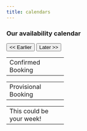 ```yaml
---
title: calendars
---
```

### Our availability calendar
<button class="button calendar" onclick="prev()"><< Earlier</button>
<button class="button calendar" onclick="next()">Later >></button>
<div class="grid">
    <div id="calendar0" class="size-1-3"></div>
    <div id="calendar1" class="size-1-3"></div>
    <div id="calendar2" class="size-1-3"></div>
</div>
<div class="grid">
<div class="">
<table style="width:150px">
<tr class="booked"><td>Confirmed Booking</td></tr>
</table>
</div>
<div class="">
<table style="width:150px">
<tr class="provisional"><td>Provisional Booking</td></tr>
</table>
</div>
<div class="">
<table style="width:150px">
<tr class="free"><td>This could be your week!</td></tr>
</table>
</div>
</div>

<script>
        $(document).ready(function() {


            var cal0 = $('#calendar0');
            var cal1 = $('#calendar1');
            var cal2 = $('#calendar2');


    cal0.fullCalendar({
        googleCalendarApiKey: 'AIzaSyBl_bxQ1_qO7M5SiIx0POw--cCgN0oNHOY',
        header: {
            left: '',
            center: '',
            right: 'title'
        },
        eventClick: function(event) {
        if (event.url) {
            return false;
            }
        },
        firstDay: 6,
        defaultDate: moment(),
        height: 320,
        Duration: '4:00:00',
        eventSources: [
        {
            googleCalendarId: 'bplfn5cof1gaaj0hm0jel29ig8@group.calendar.google.com',
            className: 'gcal-booked',
            rendering: 'background',
            color: 'red'
        },
        {
            googleCalendarId: '9aige4glqf2a18opgr8ehmtebk@group.calendar.google.com',
            className: 'gcal-prov',
            rendering: 'background',
            color: '#1BB3E9'
        },
        ],
        viewRender: function (view, element) {
            cur = view.intervalStart;
            d1 = moment(cur).add(1, 'months');
            cal1.fullCalendar('gotoDate', d1);
            d2 = moment(cur).add(2, 'months');
            cal2.fullCalendar('gotoDate', d2);

        },
    });

    cal1.fullCalendar({
        googleCalendarApiKey: 'AIzaSyBl_bxQ1_qO7M5SiIx0POw--cCgN0oNHOY',
        header: {
            left: '',
            center: '',
            right: 'title'
        },
        eventClick: function(event) {
        if (event.url) {
            return false;
            }
        },
        firstDay: 6,
        defaultDate: moment(cur).add(1, 'months'),
        height: 320,
        Duration: '12:00:00',
        eventSources: [
        {
            googleCalendarId: 'bplfn5cof1gaaj0hm0jel29ig8@group.calendar.google.com',
            className: 'gcal-booked',
            rendering: 'background',
            color: 'red'
        },
        {
            googleCalendarId: '9aige4glqf2a18opgr8ehmtebk@group.calendar.google.com',
            className: 'gcal-prov',
            rendering: 'background',
            color: '#1BB3E9'
        },
        ],
    });
    cal2.fullCalendar({
        googleCalendarApiKey: 'AIzaSyBl_bxQ1_qO7M5SiIx0POw--cCgN0oNHOY',
        header: {
            left: '',
            center: '',
            right: 'title'
        },
        firstDay: 6,
        eventClick: function(event) {
        if (event.url) {
            return false;
            }
        },
        defaultDate: moment(cur).add(2, 'months'),
        height: 320,
        Duration: '12:00:00',
        eventSources: [
        {
            googleCalendarId: 'bplfn5cof1gaaj0hm0jel29ig8@group.calendar.google.com',
            className: 'gcal-booked',
            rendering: 'background',
            color: 'red'
        },
        {
            googleCalendarId: '9aige4glqf2a18opgr8ehmtebk@group.calendar.google.com',
            className: 'gcal-prov',
            rendering: 'background',
            color: '#1BB3E9'
        },
        ],
    });


})
    </script>

<script>
function prev() {
    $('#calendar0').fullCalendar('gotoDate',moment(cur).add(-3, 'months'));
}
function next() {
    $('#calendar0').fullCalendar('gotoDate',moment(cur).add(3, 'months'));
}
</script>
